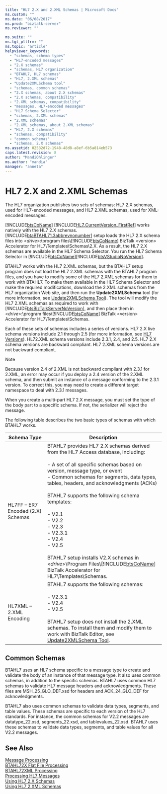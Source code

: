 ```yaml
---
title: "HL7 2.X and 2.XML Schemas | Microsoft Docs"
ms.custom: ""
ms.date: "06/08/2017"
ms.prod: "biztalk-server"
ms.reviewer: ""

ms.suite: ""
ms.tgt_pltfrm: ""
ms.topic: "article"
helpviewer_keywords: 
  - "schemas, schema types"
  - "HL7-encoded messages"
  - "2.X schemas"
  - "schemas, HL7 organization"
  - "BTAHL7, HL7 schemas"
  - "HL7, 2.XML schemas"
  - "Update2XMLSchema tool"
  - "schemas, common schemas"
  - "2.X schemas, about 2.X schemas"
  - "2.X schemas, compatibility"
  - "2.XML schemas, compatibility"
  - "messages, HL7-encoded messages"
  - "HL7 Schema Selector"
  - "schemas, 2.XML schemas"
  - "2.XML schemas"
  - "2.XML schemas, about 2.XML schemas"
  - "HL7, 2.X schemas"
  - "schemas, compatibility"
  - "common schemas"
  - "schemas, 2.X schemas"
ms.assetid: 02532d72-1948-48d8-a8ef-6b5a814eb573
caps.latest.revision: 8
author: "MandiOhlinger"
ms.author: "mandia"
manager: "anneta"
---
```

# HL7 2.X and 2.XML Schemas
The HL7 organization publishes two sets of schemas: HL7 2.X schemas, used for HL7-encoded messages, and HL7 2.XML schemas, used for XML-encoded messages.  

 [!INCLUDE[btsCoName](../../includes/btsconame-md.md)] [!INCLUDE[HL7_CurrentVersion_FirstRef](../../includes/hl7-currentversion-firstref-md.md)] works natively with the HL7 2.X schemas. [!INCLUDE[btaBTAHL71.3abbrevnonumber](../../includes/btabtahl71-3abbrevnonumber-md.md)] setup loads the HL7 2.X schema files into \<*drive*\>:\program files\\[!INCLUDE[btsCoName](../../includes/btsconame-md.md)] BizTalk \<version\> Accelerator for HL7\Templates\Schemas\2.X. As a result, the HL7 2.X schemas are available in the HL7 Schema Selector. You run the HL7 Schema Selector in [!INCLUDE[btsCoName](../../includes/btsconame-md.md)][!INCLUDE[btsVStudioNoVersion](../../includes/btsvstudionoversion-md.md)].  

 BTAHL7 works with the HL7 2.XML schemas, but the BTAHL7 setup program does not load the HL7 2.XML schemas with the BTAHL7 program files, and you have to modify some of the HL7 2.XML schemas for them to work with BTAHL7. To make them available in the HL7 Schema Selector and make the required modifications, download the 2.XML schemas from the HL7 organization Web site, and then run the **Update2XMLSchema** tool (for more information, see [Update2XMLSchema Tool](../../adapters-and-accelerators/accelerator-hl7/update2xmlschema-tool.md)). The tool will modify the HL7 2.XML schemas as required to work with [!INCLUDE[btsBizTalkServerNoVersion](../../includes/btsbiztalkservernoversion-md.md)], and then place them in \<*drive*\>:\program files\\[!INCLUDE[btsCoName](../../includes/btsconame-md.md)] BizTalk \<version\> Accelerator for HL7\Templates\Schemas.  

 Each of these sets of schemas includes a series of versions. HL7 2.X live schema versions include 2.1 through 2.5 (for more information, see [HL7 Versions](../../adapters-and-accelerators/accelerator-hl7/hl7-versions.md)). HL72.XML schema versions include 2.3.1, 2.4, and 2.5. HL7 2.X schema versions are backward compliant. HL7 2.XML schema versions are not backward compliant.  

> [!NOTE]
>  Because version 2.4 of 2.XML is not backward compliant with 2.3.1 for 2.XML, an error may occur if you deploy a 2.4 version of the 2.XML schema, and then submit an instance of a message conforming to the 2.3.1 version. To correct this, you may need to create a different target namespace to deal with 2.3.1 messages.  

 When you create a multi-part HL7 2.X message, you must set the type of the body part to a specific schema. If not, the serializer will reject the message.  

 The following table describes the two basic types of schemas with which BTAHL7 works.  


|            Schema Type            |                                                                                                                                                                                                                                                                                                   Description                                                                                                                                                                                                                                                                                                    |
|-----------------------------------|------------------------------------------------------------------------------------------------------------------------------------------------------------------------------------------------------------------------------------------------------------------------------------------------------------------------------------------------------------------------------------------------------------------------------------------------------------------------------------------------------------------------------------------------------------------------------------------------------------------|
| HL7FF – ER7 Encoded (2.X) Schemas | BTAHL7 provides HL7 2.X schemas derived from the HL7 Access database, including:<br /><br /> -   A set of all specific schemas based on version, message type, or event<br />-   Common schemas for segments, data types, tables, headers, and acknowledgments (ACKs)<br /><br /> BTAHL7 supports the following schema templates:<br /><br /> -   V2.1<br />-   V2.2<br />-   V2.3<br />-   V2.3.1<br />-   V2.4<br />-   V2.5<br /><br /> BTAHL7 setup installs V2.X schemas in \<*drive*\>\Program Files\\[!INCLUDE[btsCoName](../../includes/btsconame-md.md)] BizTalk Accelerator for HL7\Templates\Schemas. |
|      HL7XML – 2.XML Encoding      |                                                                                                                                            BTAHL7 supports the following schemas:<br /><br /> -   V2.3.1<br />-   V2.4<br />-   V2.5<br /><br /> BTAHL7 setup does not install the 2.XML schemas. To install them and modify them to work with BizTalk Editor, see [Update2XMLSchema Tool](../../adapters-and-accelerators/accelerator-hl7/update2xmlschema-tool.md).                                                                                                                                            |

## Common Schemas  
 BTAHL7 uses an HL7 schema specific to a message type to create and validate the body of an instance of that message type. It also uses common schemas, in addition to the specific schemas. BTAHL7 uses common HL7 schemas to validate HL7 message headers and acknowledgments. These files are MSH_25_GLO_DEF.xsd for headers and ACK_24_GLO_DEF for acknowledgments.  

 BTAHL7 also uses common schemas to validate data types, segments, and table values. These schemas are specific to each version of the HL7 standards. For instance, the common schemas for V2.2 messages are datatype_22.xsd, segments_22.xsd, and tablevalues_22.xsd. BTAHL7 uses these schemas to validate data types, segments, and table values for all V2.2 messages.  

## See Also  
 [Message Processing](../../adapters-and-accelerators/accelerator-hl7/message-processing.md)   
 [BTAHL72X Flat File Processing](../../adapters-and-accelerators/accelerator-hl7/btahl72x-flat-file-processing.md)   
 [BTAHL72XML Processing](../../adapters-and-accelerators/accelerator-hl7/btahl72xml-processing.md)   
 [Processing HL7 Messages](../../adapters-and-accelerators/accelerator-hl7/processing-hl7-messages.md)   
 [Using HL7 2.X Schemas](../../adapters-and-accelerators/accelerator-hl7/using-hl7-2-x-schemas.md)   
 [Using HL7 2.XML Schemas](../../adapters-and-accelerators/accelerator-hl7/using-hl7-2-xml-schemas.md)
